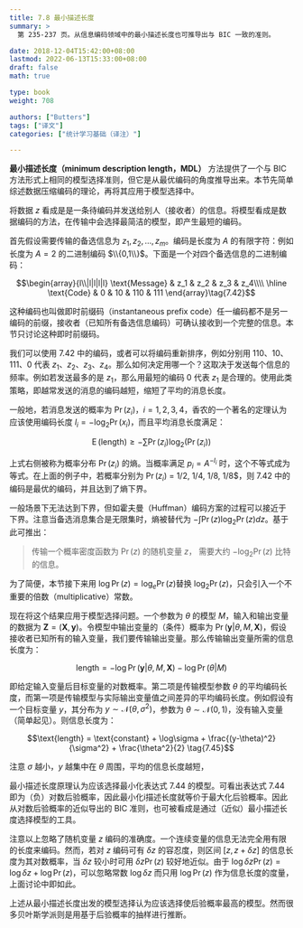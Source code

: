 ```yaml
---
title: 7.8 最小描述长度
summary: >
  第 235-237 页。从信息编码领域中的最小描述长度也可推导出与 BIC 一致的准则。

date: 2018-12-04T15:42:00+08:00
lastmod: 2022-06-13T15:33:00+08:00
draft: false
math: true

type: book
weight: 708

authors: ["Butters"]
tags: ["译文"]
categories: ["统计学习基础（译注）"]

---
```


**最小描述长度（minimum description length，MDL）** 方法提供了一个与 BIC 方法形式上相同的模型选择准则，但它是从最优编码的角度推导出来。本节先简单综述数据压缩编码的理论，再将其应用于模型选择中。

将数据 $z$ 看成是是一条待编码并发送给别人（接收者）的信息。将模型看成是数据编码的方法，在传输中会选择最简洁的模型，即产生最短的编码。

首先假设需要传输的备选信息为 $z_1,z_2,\dots,z_m$。编码是长度为 $A$ 的有限字符：例如长度为 $A=2$ 的二进制编码 $\\{0,1\\}$。下面是一个对四个备选信息的二进制编码：

$$\begin{array}{l\\|l|l|l|l}
\text{Message} & z_1 & z_2 & z_3 & z_4\\\\
\hline
\text{Code} & 0 & 10 & 110 & 111
\end{array}\tag{7.42}$$

这种编码也叫做即时前缀码（instantaneous prefix code）任一编码都不是另一编码的前缀，接收者（已知所有备选信息编码）可确认接收到一个完整的信息。本节只讨论这种即时前缀码。

我们可以使用 7.42 中的编码，或者可以将编码重新排序，例如分别用 110、10、111、0 代表 $z_1$、$z_2$、$z_3$、$z_4$。那么如何决定用哪一个？这取决于发送每个信息的频率。例如若发送最多的是 $z_1$，那么用最短的编码 0 代表 $z_1$ 是合理的。使用此类策略，即越常发送的消息的编码越短，缩短了平均的消息长度。

一般地，若消息发送的概率为 $\operatorname{Pr}(z_i)$，$i=1,2,3,4$，香农的一个著名的定理认为应该使用编码长度 $l_i=-\log_2 \operatorname{Pr}(x_i)$，而且平均消息长度满足：

$$\operatorname{E}(\text{length}) \geq - \sum \operatorname{Pr}(z_i) \log_2(\operatorname{Pr}(z_i))
\tag{7.43}$$

上式右侧被称为概率分布 $\operatorname{Pr}(z_i)$ 的熵。当概率满足 $p_i = A^{-l_i}$ 时，这个不等式成为等式。在上面的例子中，若概率分别为 $\operatorname{Pr}(z_i)$ = 1/2, 1/4, 1/8, 1/8$，则 7.42 中的编码是最优的编码，并且达到了熵下界。

一般场景下无法达到下界，但如霍夫曼（Huffman）编码方案的过程可以接近于下界。注意当备选消息集合是无限集时，熵被替代为 $-\int \operatorname{Pr}(z) \log_2 \operatorname{Pr}(z)dz$。基于此可推出：

> 传输一个概率密度函数为 $\operatorname{Pr}(z)$ 的随机变量 $z$，
> 需要大约 $-\log_2\operatorname{Pr}(z)$ 比特的信息。

为了简便，本节接下来用 $\log\operatorname{Pr}(z) = \log_e\operatorname{Pr}(z)$替换 $\log_2\operatorname{Pr}(z)$，只会引入一个不重要的倍数（multiplicative）常数。

现在将这个结果应用于模型选择问题。一个参数为 $\theta$ 的模型 $M$，输入和输出变量的数据为 $\mathbf{Z} = (\mathbf{X},\mathbf{y})$。令模型中输出变量的（条件）概率为 $\operatorname{Pr}(\mathbf{y}|\theta, M, \mathbf{X})$，假设接收者已知所有的输入变量，我们要传输输出变量。那么传输输出变量所需的信息长度为：

$$\text{length} = -\log\operatorname{Pr}(\mathbf{y} | \theta, M, \mathbf{X}) -
\log\operatorname{Pr}(\theta|M) \tag{7.44}$$

即给定输入变量后目标变量的对数概率。第二项是传输模型参数 $\theta$ 的平均编码长度，而第一项是传输模型与实际输出变量值之间差异的平均编码长度。例如假设有一个目标变量 $y$，其分布为 $y\sim\mathcal{N}(\theta, \sigma^2)$，参数为 $\theta\sim\mathcal{N}(0,1)$，没有输入变量（简单起见）。则信息长度为：

$$\text{length} = \text{constant} + \log\sigma +
\frac{(y-\theta)^2}{\sigma^2} + \frac{\theta^2}{2} \tag{7.45}$$

注意 $\sigma$ 越小，$y$ 越集中在 $\theta$ 周围，平均的信息长度越短，

最小描述长度原理认为应该选择最小化表达式 7.44 的模型。可看出表达式 7.44 即为（负）对数后验概率，因此最小化i描述长度就等价于最大化后验概率。因此从对数后验概率的近似导出的 BIC 准则，也可被看成是通过（近似）最小描述长度选择模型的工具。

注意以上忽略了随机变量 $z$ 编码的准确度。一个连续变量的信息无法完全用有限的长度来编码。然而，若对 $z$ 编码可有 $\delta z$ 的容忍度，则区间 $[z, z+\delta z]$ 的信息长度为其对数概率，当 $\delta z$ 较小时可用 $\delta z \operatorname{Pr}(z)$ 较好地近似。由于 $\log \delta z\operatorname{Pr}(z) = \log \delta z + \log\operatorname{Pr}(z)$，可以忽略常数 $\log \delta z$ 而只用 $\log\operatorname{Pr}(z)$ 作为信息长度的度量，上面讨论中即如此。

上述从最小描述长度出发的模型选择认为应该选择使后验概率最高的模型。然而很多贝叶斯学派则是用基于后验概率的抽样进行推断。